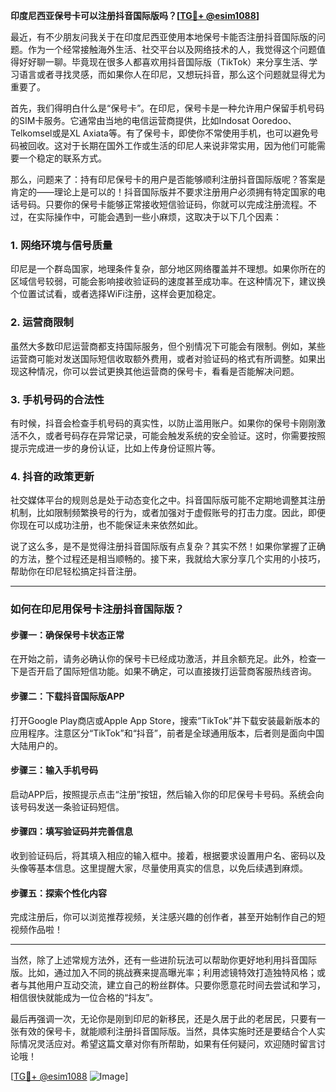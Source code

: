 **印度尼西亚保号卡可以注册抖音国际版吗？[[TG💪+ @esim1088](https://t.me/s/esim1088)]**

最近，有不少朋友问我关于在印度尼西亚使用本地保号卡能否注册抖音国际版的问题。作为一个经常接触海外生活、社交平台以及网络技术的人，我觉得这个问题值得好好聊一聊。毕竟现在很多人都喜欢用抖音国际版（TikTok）来分享生活、学习语言或者寻找灵感，而如果你人在印尼，又想玩抖音，那么这个问题就显得尤为重要了。

首先，我们得明白什么是“保号卡”。在印尼，保号卡是一种允许用户保留手机号码的SIM卡服务。它通常由当地的电信运营商提供，比如Indosat Ooredoo、Telkomsel或是XL Axiata等。有了保号卡，即使你不常使用手机，也可以避免号码被回收。这对于长期在国外工作或生活的印尼人来说非常实用，因为他们可能需要一个稳定的联系方式。

那么，问题来了：持有印尼保号卡的用户是否能够顺利注册抖音国际版呢？答案是肯定的——理论上是可以的！抖音国际版并不要求注册用户必须拥有特定国家的电话号码。只要你的保号卡能够正常接收短信验证码，你就可以完成注册流程。不过，在实际操作中，可能会遇到一些小麻烦，这取决于以下几个因素：

### 1. **网络环境与信号质量**
印尼是一个群岛国家，地理条件复杂，部分地区网络覆盖并不理想。如果你所在的区域信号较弱，可能会影响接收验证码的速度甚至成功率。在这种情况下，建议换个位置试试看，或者选择WiFi注册，这样会更加稳定。

### 2. **运营商限制**
虽然大多数印尼运营商都支持国际服务，但个别情况下可能会有限制。例如，某些运营商可能对发送国际短信收取额外费用，或者对验证码的格式有所调整。如果出现这种情况，你可以尝试更换其他运营商的保号卡，看看是否能解决问题。

### 3. **手机号码的合法性**
有时候，抖音会检查手机号码的真实性，以防止滥用账户。如果你的保号卡刚刚激活不久，或者号码存在异常记录，可能会触发系统的安全验证。这时，你需要按照提示完成进一步的身份认证，比如上传身份证照片等。

### 4. **抖音的政策更新**
社交媒体平台的规则总是处于动态变化之中。抖音国际版可能不定期地调整其注册机制，比如限制频繁换号的行为，或者加强对于虚假账号的打击力度。因此，即便你现在可以成功注册，也不能保证未来依然如此。

说了这么多，是不是觉得注册抖音国际版有点复杂？其实不然！如果你掌握了正确的方法，整个过程还是相当顺畅的。接下来，我就给大家分享几个实用的小技巧，帮助你在印尼轻松搞定抖音注册。

---

### 如何在印尼用保号卡注册抖音国际版？

#### 步骤一：确保保号卡状态正常
在开始之前，请务必确认你的保号卡已经成功激活，并且余额充足。此外，检查一下是否开启了国际短信功能。如果不确定，可以直接拨打运营商客服热线咨询。

#### 步骤二：下载抖音国际版APP
打开Google Play商店或Apple App Store，搜索“TikTok”并下载安装最新版本的应用程序。注意区分“TikTok”和“抖音”，前者是全球通用版本，后者则是面向中国大陆用户的。

#### 步骤三：输入手机号码
启动APP后，按照提示点击“注册”按钮，然后输入你的印尼保号卡号码。系统会向该号码发送一条验证码短信。

#### 步骤四：填写验证码并完善信息
收到验证码后，将其填入相应的输入框中。接着，根据要求设置用户名、密码以及头像等基本信息。这里提醒大家，尽量使用真实的信息，以免后续遇到麻烦。

#### 步骤五：探索个性化内容
完成注册后，你可以浏览推荐视频，关注感兴趣的创作者，甚至开始制作自己的短视频作品啦！

---

当然，除了上述常规方法外，还有一些进阶玩法可以帮助你更好地利用抖音国际版。比如，通过加入不同的挑战赛来提高曝光率；利用滤镜特效打造独特风格；或者与其他用户互动交流，建立自己的粉丝群体。只要你愿意花时间去尝试和学习，相信很快就能成为一位合格的“抖友”。

最后再强调一次，无论你是刚到印尼的新移民，还是久居于此的老居民，只要有一张有效的保号卡，就能顺利注册抖音国际版。当然，具体实施时还是要结合个人实际情况灵活应对。希望这篇文章对你有所帮助，如果有任何疑问，欢迎随时留言讨论哦！

[[TG💪+ @esim1088](https://t.me/s/esim1088) ![Image](https://i.postimg.cc/4NQfJmqS/Snipaste-2025-05-13-00-14-12.png)]